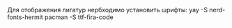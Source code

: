 Для отображения лигатур нербходимо установить шрифты:
    yay -S nerd-fonts-hermit
    pacman -S ttf-fira-code